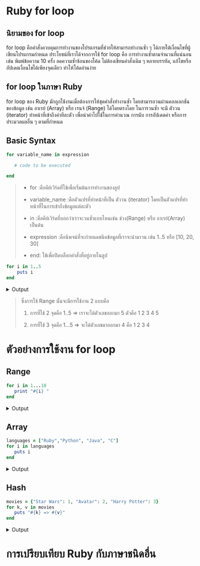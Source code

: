 # Ruby for loop
## นิยามของ for loop

 for loop คือคำสั่งควบคุมการทำงานของโปรแกรมที่ช่วยให้สามารถทำงานซ้ำ ๆ ได้ภายใต้เงื่อนไขที่ผู้เขียนโปรแกรมกำหนด ประโยชน์ที่เราได้จากการใช้ for loop คือ  การทำงานซ้ำตามจำนวนที่แน่นอน เช่น พิมพ์ข้อความ 10 ครั้ง ลดความซ้ำซ้อนของโค้ด ไม่ต้องเขียนคำสั่งเดิม ๆ หลายบรรทัด, แก้ไขหรืออัปเดตเงื่อนไขได้เพียงจุดเดียว ทำให้โค้ดอ่านง่าย 

## for loop ในภาษา Ruby

for loop ของ Ruby มักถูกใช้งานเมื่อต้องการให้ชุดคำสั่งทำงานซ้ำ โดยสามารถวนผ่านคอลเลกชันของข้อมูล เช่น อาเรย์ (Array) หรือ เรนจ์ (Range) ได้โดยตรงโดย
ในการวนซ้ำ จะมี ตัววน (iterator) ทำหน้าที่เข้าถึงค่าทีละตัว เพื่อนำค่าไปใช้ในการคำนวณ การนับ การอัปเดตค่า หรือการประมวลผลอื่น ๆ ตามที่กำหนด

## Basic Syntax
``` ruby
for variable_name in expression 

   # code to be executed

end
```
>
>+ for :คือคีย์เวิร์ดที่ใช้เพื่อเริ่มต้นการทำงานของลูป
>
>+ variable_name :คือตัวแปรที่ทำหน้าที่เป็น ตัววน (iterator) โดยเป็นตัวแปรที่ทำหน้าที่ในการเข้าถึงข้อมูลแต่ละตัว
>
>+ in :คือคีย์เวิร์ดที่บอกว่าเราจะวนซ้ำแบบไหนเช่น ช่วง(Range)  หรือ อาเรย์(Array)  เป็นต้น
>
>+ expression :คือนิพจน์ที่จะกำหนดชนิดข้อมูลที่เราจะนำมาวน เช่น 1..5 หรือ [10, 20, 30] 
>
>+ end: ใช้เพื่อปิดบล็อกคำสั่งที่อยู่ภายในลูป
>

``` ruby
for i in 1..5
    puts i
end
```
<details>
<summary>Output</summary>
<pre>
1<br>2<br>3<br>4<br>5
</pre>
</details>


>ซึ่งการใช้ Range นั้นจะมีการใช้งาน 2 แบบคือ
>
>1. การที่ใช้ 2 จุดคือ 1..5 => เราจะได้ตัวเลขออกมา 5 ตัวคือ 1 2 3 4 5 
>
>2. การที่ใช้ 3 จุดคือ 1...5 => จะได้ตัวเลขมาออกมา  4 คือ 1 2 3 4

# ตัวอย่างการใช้งาน  for loop

## Range

 ``` ruby
for i in 1...10
    print "#{i} "
end

```
<details>
<summary>Output</summary>
<pre>
1 2 3 4 5 6 7 8 9
</pre>
</details>

## Array
 ``` ruby
languages = ["Ruby","Python", "Java", "C"]
for i in languages 
    puts i
end
```
<details>
<summary>Output</summary>
<pre>
Ruby<br>Python<br>Java<br>C
</pre>
</details>


## Hash
 ``` ruby
movies = {"Star Wars": 1, "Avatar": 2, "Harry Potter": 3}
for k, v in movies
    puts "#{k} => #{v}"
end
```
<details>
<summary>Output</summary>
<pre>
Star Wars => 1<br>Avatar => 2<br>Harry Potter => 3
</pre>
</details>


# การเปรียบเทียบ Ruby กับภาษาชนิดอื่น








